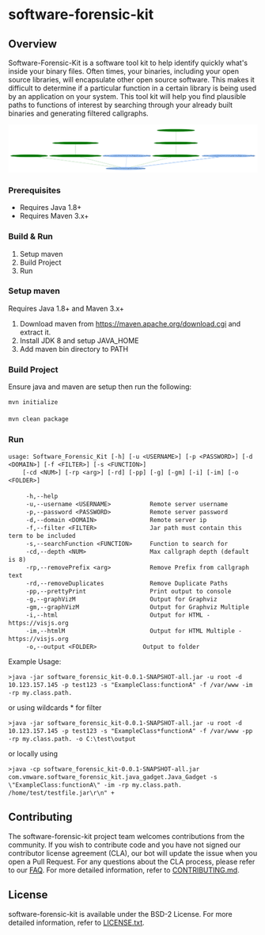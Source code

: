 

# software-forensic-kit

## Overview
Software-Forensic-Kit is a software tool kit to help identify quickly what's inside your binary files. Often times,
your binaries, including your open source libraries, will encapsulate other open source software. This makes it 
difficult to determine if a particular function in a certain library is being used by an application on your system. 
This tool kit will help you find plausible paths to functions of interest by searching through your already built 
binaries and generating filtered callgraphs.  
 
![Software-Forensic-Kit Deployment](doc/images/deployment1.png)


### Prerequisites

* Requires Java 1.8+
* Requires Maven 3.x+

### Build & Run

1. Setup maven
2. Build Project
3. Run

### Setup maven
Requires Java 1.8+ and Maven 3.x+

1. Download maven from <https://maven.apache.org/download.cgi> and extract it.
2. Install JDK 8 and setup JAVA_HOME
3. Add maven bin directory to PATH 

### Build Project
Ensure java and maven are setup then run the following: 

```` bash
mvn initialize

mvn clean package
````
### Run

```
usage: Software_Forensic_Kit [-h] [-u <USERNAME>] [-p <PASSWORD>] [-d <DOMAIN>] [-f <FILTER>] [-s <FUNCTION>] 
	[-cd <NUM>] [-rp <arg>] [-rd] [-pp] [-g] [-gm] [-i] [-im] [-o <FOLDER>]

	 -h,--help
	 -u,--username <USERNAME>			Remote server username
	 -p,--password <PASSWORD>			Remote server password
	 -d,--domain <DOMAIN>				Remote server ip
	 -f,--filter <FILTER>				Jar path must contain this term to be included
	 -s,--searchFunction <FUNCTION>		Function to search for
	 -cd,--depth <NUM>					Max callgraph depth (default is 8)
	 -rp,--removePrefix <arg>			Remove Prefix from callgraph text
	 -rd,--removeDuplicates				Remove Duplicate Paths
	 -pp,--prettyPrint					Print output to console
	 -g,--graphVizM						Output for Graphviz
	 -gm,--graphVizM					Output for Graphviz Multiple
	 -i,--html							Output for HTML - https://visjs.org
	 -im,--htmlM 						Output for HTML Multiple -https://visjs.org
	 -o,--output <FOLDER>             Output to folder
```

Example Usage:

```
>java -jar software_forensic_kit-0.0.1-SNAPSHOT-all.jar -u root -d 10.123.157.145 -p test123 -s "ExampleClass:functionA" -f /var/www -im -rp my.class.path.
```

or using wildcards * for filter

```
>java -jar software_forensic_kit-0.0.1-SNAPSHOT-all.jar -u root -d 10.123.157.145 -p test123 -s "ExampleClass*functionA" -f /var/www -pp -rp my.class.path. -o C:\test\output
```

or locally using

```
>java -cp software_forensic_kit-0.0.1-SNAPSHOT-all.jar com.vmware.software_forensic_kit.java_gadget.Java_Gadget -s \"ExampleClass:functionA\" -im -rp my.class.path.  /home/test/testfile.jar\r\n" + 
```


## Contributing

The software-forensic-kit project team welcomes contributions from the community. If you wish to contribute code and you have not
signed our contributor license agreement (CLA), our bot will update the issue when you open a Pull Request. For any
questions about the CLA process, please refer to our [FAQ](https://cla.vmware.com/faq). For more detailed information,
refer to [CONTRIBUTING.md](CONTRIBUTING.md).

## License
software-forensic-kit is available under the BSD-2 License.
For more detailed information, refer to [LICENSE.txt](LICENSE.txt).